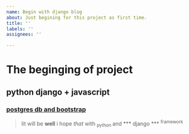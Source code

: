 ```yaml
---
name: Begin with django blog
about: Just begining for this project as first time.
title: ''
labels: ''
assignees: ''

---
```


# The beginging of project
## python django + javascript
### <ins>postgres db and bootstrap </ins>
> Iit will be **well** i hope *that* with <sub> python </sub> and *** django ***  <sup> framework </sup>
